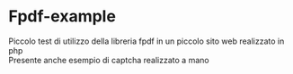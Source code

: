 # Fpdf-example
Piccolo test di utilizzo della libreria fpdf in un piccolo sito web realizzato in php
<br>
Presente anche esempio di captcha realizzato a mano
